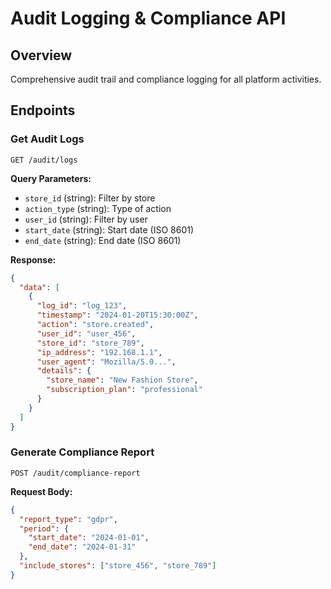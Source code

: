 # Audit Logging & Compliance API

## Overview
Comprehensive audit trail and compliance logging for all platform activities.

## Endpoints

### Get Audit Logs
```http
GET /audit/logs
```

**Query Parameters:**
- `store_id` (string): Filter by store
- `action_type` (string): Type of action
- `user_id` (string): Filter by user
- `start_date` (string): Start date (ISO 8601)
- `end_date` (string): End date (ISO 8601)

**Response:**
```json
{
  "data": [
    {
      "log_id": "log_123",
      "timestamp": "2024-01-20T15:30:00Z",
      "action": "store.created",
      "user_id": "user_456",
      "store_id": "store_789",
      "ip_address": "192.168.1.1",
      "user_agent": "Mozilla/5.0...",
      "details": {
        "store_name": "New Fashion Store",
        "subscription_plan": "professional"
      }
    }
  ]
}
```

### Generate Compliance Report
```http
POST /audit/compliance-report
```

**Request Body:**
```json
{
  "report_type": "gdpr",
  "period": {
    "start_date": "2024-01-01",
    "end_date": "2024-01-31"
  },
  "include_stores": ["store_456", "store_789"]
}
```